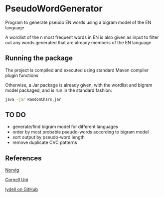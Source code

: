 # PseudoWordGenerator

Program to generate pseudo EN words using a bigram model of the EN language

A wordlist of the n most frequent words in EN is also given as input to filter out any words generated that are already members of the EN language

## Running the package

The project is compiled and executed using standard Maven compiler plugin functions

Otherwise, a Jar package is already given, with the wordlist and bigram model packaged, and is run in the standard fashion:

```bash
java -jar RandomChars.jar
```

## TO DO

- generate/find bigram model for different languages
- order by most probable pseudo-words according to bigram model
- sort output by pseudo-word length
- remove duplicate CVC patterns


## References

[Norvig](http://norvig.com/mayzner.html)

[Cornell Uni](https://www.math.cornell.edu/~mec/2003-2004/cryptography/subs/digraphs.html)

[lydell on GitHub](https://gist.github.com/lydell/c439049abac2c9226e53)

